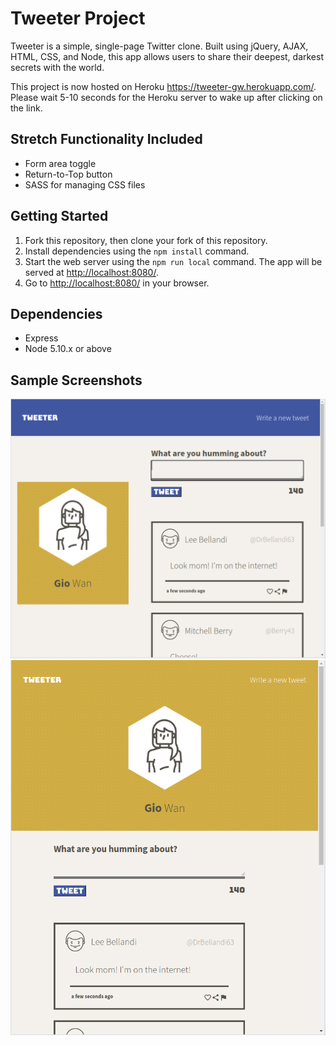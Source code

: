 # Tweeter Project

Tweeter is a simple, single-page Twitter clone. Built using jQuery, AJAX, HTML, CSS, and Node, this app allows users to share their deepest, darkest secrets with the world.

This project is now hosted on Heroku https://tweeter-gw.herokuapp.com/. Please wait 5-10 seconds for the Heroku server to wake up after clicking on the link.

## Stretch Functionality Included
- Form area toggle
- Return-to-Top button
- SASS for managing CSS files

## Getting Started

1. Fork this repository, then clone your fork of this repository.
2. Install dependencies using the `npm install` command.
3. Start the web server using the `npm run local` command. The app will be served at <http://localhost:8080/>.
4. Go to <http://localhost:8080/> in your browser.

## Dependencies

- Express
- Node 5.10.x or above

## Sample Screenshots

!["Desktop View"](https://github.com/gwan93/tweeter/blob/master/docs/tweeter-desktop.png?raw=true)
!["Mobile View"](https://github.com/gwan93/tweeter/blob/master/docs/tweeter-mobile.png?raw=true)